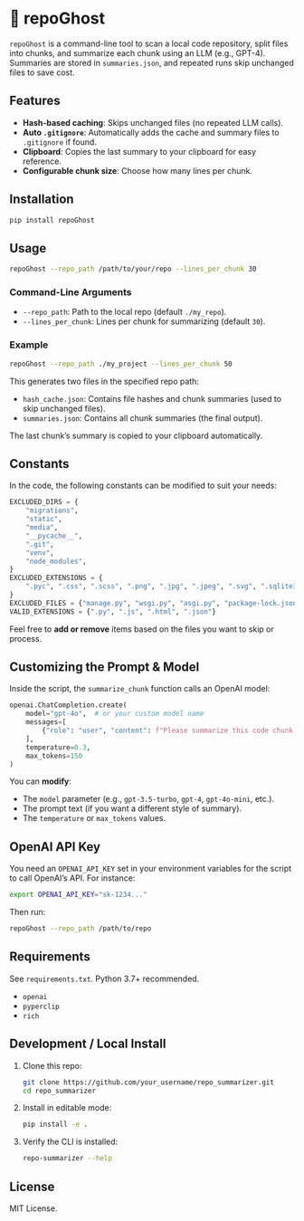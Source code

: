 # 👻 repoGhost

`repoGhost` is a command-line tool to scan a local code repository, split files into chunks, and summarize each chunk using an LLM (e.g., GPT-4). Summaries are stored in `summaries.json`, and repeated runs skip unchanged files to save cost.

## Features

- **Hash-based caching**: Skips unchanged files (no repeated LLM calls).
- **Auto `.gitignore`**: Automatically adds the cache and summary files to `.gitignore` if found.
- **Clipboard**: Copies the last summary to your clipboard for easy reference.
- **Configurable chunk size**: Choose how many lines per chunk.

## Installation

```bash
pip install repoGhost
```


## Usage

```bash
repoGhost --repo_path /path/to/your/repo --lines_per_chunk 30
```

### Command-Line Arguments
- `--repo_path`: Path to the local repo (default `./my_repo`).
- `--lines_per_chunk`: Lines per chunk for summarizing (default `30`).

### Example

```bash
repoGhost --repo_path ./my_project --lines_per_chunk 50
```

This generates two files in the specified repo path:
- `hash_cache.json`: Contains file hashes and chunk summaries (used to skip unchanged files).
- `summaries.json`: Contains all chunk summaries (the final output).

The last chunk’s summary is copied to your clipboard automatically.

## Constants

In the code, the following constants can be modified to suit your needs:

```python
EXCLUDED_DIRS = {
    "migrations",
    "static",
    "media",
    "__pycache__",
    ".git",
    "venv",
    "node_modules",
}
EXCLUDED_EXTENSIONS = {
    ".pyc", ".css", ".scss", ".png", ".jpg", ".jpeg", ".svg", ".sqlite3"
}
EXCLUDED_FILES = {"manage.py", "wsgi.py", "asgi.py", "package-lock.json"}
VALID_EXTENSIONS = {".py", ".js", ".html", ".json"}
```

Feel free to **add or remove** items based on the files you want to skip or process.

## Customizing the Prompt & Model

Inside the script, the `summarize_chunk` function calls an OpenAI model:

```python
openai.ChatCompletion.create(
    model="gpt-4o",  # or your custom model name
    messages=[
        {"role": "user", "content": f"Please summarize this code chunk concisely:\n\n{chunk}"}
    ],
    temperature=0.3,
    max_tokens=150
)
```

You can **modify**:
- The `model` parameter (e.g., `gpt-3.5-turbo`, `gpt-4`, `gpt-4o-mini`, etc.).
- The prompt text (if you want a different style of summary).
- The `temperature` or `max_tokens` values.

## OpenAI API Key

You need an `OPENAI_API_KEY` set in your environment variables for the script to call OpenAI’s API. For instance:

```bash
export OPENAI_API_KEY="sk-1234..."
```

Then run:

```bash
repoGhost --repo_path /path/to/repo
```

## Requirements

See `requirements.txt`. Python 3.7+ recommended.

- `openai`
- `pyperclip`
- `rich`

## Development / Local Install

1. Clone this repo:
   ```bash
   git clone https://github.com/your_username/repo_summarizer.git
   cd repo_summarizer
   ```
2. Install in editable mode:
   ```bash
   pip install -e .
   ```
3. Verify the CLI is installed:
   ```bash
   repo-summarizer --help
   ```

## License

MIT License.
